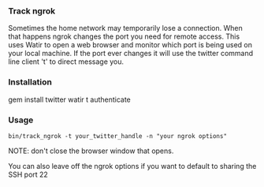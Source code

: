 ### Track ngrok

Sometimes the home network may temporarily lose a connection.
When that happens ngrok changes the port you need for remote access.
This uses Watir to open a web browser and monitor which port is being
used on your local machine.  If the port ever changes it will use the
twitter command line client 't' to direct message you.

### Installation

gem install twitter watir
t authenticate

### Usage

```
bin/track_ngrok -t your_twitter_handle -n "your ngrok options"
```
NOTE: don't close the browser window that opens.

You can also leave off the ngrok options if you want to default to
sharing the SSH port 22
